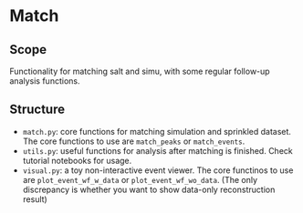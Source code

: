 # Match
## Scope
Functionality for matching salt and simu, with some regular follow-up analysis functions.
## Structure
- `match.py`: core functions for matching simulation and sprinkled dataset. The core functions to use are `match_peaks` or `match_events`.
- `utils.py`: useful functions for analysis after matching is finished. Check tutorial notebooks for usage.
- `visual.py`: a toy non-interactive event viewer. The core functinos to use are `plot_event_wf_w_data` or `plot_event_wf_wo_data`. (The only discrepancy is whether you want to show data-only reconstruction result)

